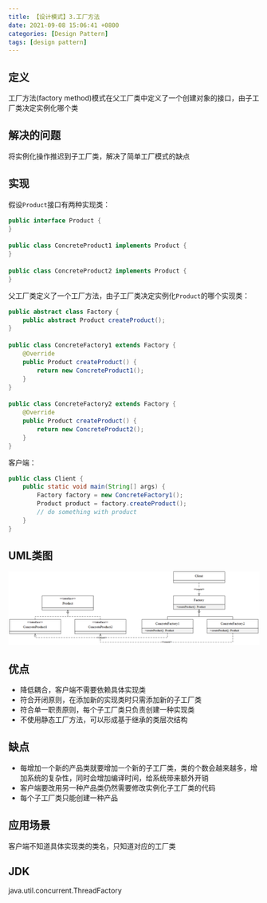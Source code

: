 ```yaml
---
title: 【设计模式】3.工厂方法
date: 2021-09-08 15:06:41 +0800
categories: [Design Pattern]
tags: [design pattern]
---
```

## 定义
工厂方法(factory method)模式在父工厂类中定义了一个创建对象的接口，由子工厂类决定实例化哪个类

## 解决的问题
将实例化操作推迟到子工厂类，解决了简单工厂模式的缺点

## 实现
假设`Product`接口有两种实现类：
```java
public interface Product {
}
  
public class ConcreteProduct1 implements Product {
}
  
public class ConcreteProduct2 implements Product {
}
```

父工厂类定义了一个工厂方法，由子工厂类决定实例化`Product`的哪个实现类：
```java
public abstract class Factory {
    public abstract Product createProduct();
}

public class ConcreteFactory1 extends Factory {
    @Override
    public Product createProduct() {
        return new ConcreteProduct1();
    }
}

public class ConcreteFactory2 extends Factory {
    @Override
    public Product createProduct() {
        return new ConcreteProduct2();
    }
}
```

客户端：
```java
public class Client {
    public static void main(String[] args) {
        Factory factory = new ConcreteFactory1();
        Product product = factory.createProduct();
        // do something with product
    }
}
```

## UML类图
![工厂方法模式UML类图](/assets/images/design-pattern-factory-method/工厂方法模式UML类图.png)

## 优点
* 降低耦合，客户端不需要依赖具体实现类
* 符合开闭原则，在添加新的实现类时只需添加新的子工厂类
* 符合单一职责原则，每个子工厂类只负责创建一种实现类
* 不使用静态工厂方法，可以形成基于继承的类层次结构

## 缺点
* 每增加一个新的产品类就要增加一个新的子工厂类，类的个数会越来越多，增加系统的复杂性，同时会增加编译时间，给系统带来额外开销
* 客户端要改用另一种产品类仍然需要修改实例化子工厂类的代码
* 每个子工厂类只能创建一种产品

## 应用场景
客户端不知道具体实现类的类名，只知道对应的工厂类

## JDK
java.util.concurrent.ThreadFactory
